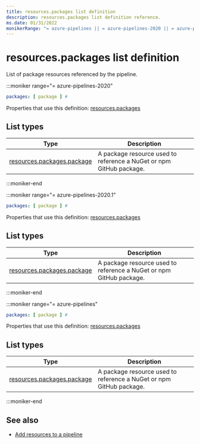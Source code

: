 ```yaml
---
title: resources.packages list definition
description: resources.packages list definition reference.
ms.date: 01/31/2022
monikerRange: "= azure-pipelines || = azure-pipelines-2020 || = azure-pipelines-2020.1"
---
```


# resources.packages list definition


List of package resources referenced by the pipeline.


:::moniker range="= azure-pipelines-2020"

<!-- :::api-definition signature="packageResources[packageResource]" version="azure-pipelines-2020"::: -->

```yaml
packages: [ package ] # 
```


Properties that use this definition: [resources.packages](resources.md)

## List types

| Type     | Description |
|----------|-------------|
| [resources.packages.package](resources-packages-package.md) | A package resource used to reference a NuGet or npm GitHub package. |

<!-- :::api-definition-end::: -->

:::moniker-end

:::moniker range="= azure-pipelines-2020.1"

<!-- :::api-definition signature="packageResources[packageResource]" version="azure-pipelines-2020.1"::: -->

```yaml
packages: [ package ] # 
```


Properties that use this definition: [resources.packages](resources.md)

## List types

| Type     | Description |
|----------|-------------|
| [resources.packages.package](resources-packages-package.md) | A package resource used to reference a NuGet or npm GitHub package. |

<!-- :::api-definition-end::: -->

:::moniker-end

:::moniker range="= azure-pipelines"

<!-- :::api-definition signature="packageResources[packageResource]" version="azure-pipelines"::: -->

```yaml
packages: [ package ] # 
```


Properties that use this definition: [resources.packages](resources.md)

## List types

| Type     | Description |
|----------|-------------|
| [resources.packages.package](resources-packages-package.md) | A package resource used to reference a NuGet or npm GitHub package. |

<!-- :::api-definition-end::: -->

:::moniker-end


<!-- Remarks -->


<!-- Examples -->


## See also

- [Add resources to a pipeline](/azure/devops/pipelines/process/resources)

